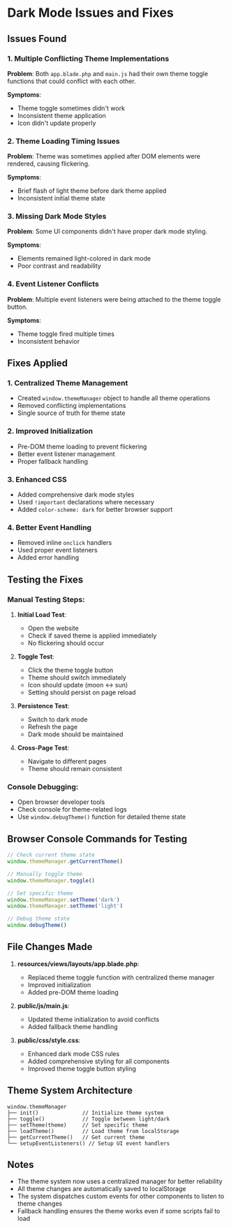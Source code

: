 # Dark Mode Issues and Fixes

## Issues Found

### 1. Multiple Conflicting Theme Implementations
**Problem**: Both `app.blade.php` and `main.js` had their own theme toggle functions that could conflict with each other.

**Symptoms**:
- Theme toggle sometimes didn't work
- Inconsistent theme application
- Icon didn't update properly

### 2. Theme Loading Timing Issues
**Problem**: Theme was sometimes applied after DOM elements were rendered, causing flickering.

**Symptoms**:
- Brief flash of light theme before dark theme applied
- Inconsistent initial theme state

### 3. Missing Dark Mode Styles
**Problem**: Some UI components didn't have proper dark mode styling.

**Symptoms**:
- Elements remained light-colored in dark mode
- Poor contrast and readability

### 4. Event Listener Conflicts
**Problem**: Multiple event listeners were being attached to the theme toggle button.

**Symptoms**:
- Theme toggle fired multiple times
- Inconsistent behavior

## Fixes Applied

### 1. Centralized Theme Management
- Created `window.themeManager` object to handle all theme operations
- Removed conflicting implementations
- Single source of truth for theme state

### 2. Improved Initialization
- Pre-DOM theme loading to prevent flickering
- Better event listener management
- Proper fallback handling

### 3. Enhanced CSS
- Added comprehensive dark mode styles
- Used `!important` declarations where necessary
- Added `color-scheme: dark` for better browser support

### 4. Better Event Handling
- Removed inline `onclick` handlers
- Used proper event listeners
- Added error handling

## Testing the Fixes

### Manual Testing Steps:
1. **Initial Load Test**:
   - Open the website
   - Check if saved theme is applied immediately
   - No flickering should occur

2. **Toggle Test**:
   - Click the theme toggle button
   - Theme should switch immediately
   - Icon should update (moon ↔ sun)
   - Setting should persist on page reload

3. **Persistence Test**:
   - Switch to dark mode
   - Refresh the page
   - Dark mode should be maintained

4. **Cross-Page Test**:
   - Navigate to different pages
   - Theme should remain consistent

### Console Debugging:
- Open browser developer tools
- Check console for theme-related logs
- Use `window.debugTheme()` function for detailed theme state

## Browser Console Commands for Testing

```javascript
// Check current theme state
window.themeManager.getCurrentTheme()

// Manually toggle theme
window.themeManager.toggle()

// Set specific theme
window.themeManager.setTheme('dark')
window.themeManager.setTheme('light')

// Debug theme state
window.debugTheme()
```

## File Changes Made

1. **resources/views/layouts/app.blade.php**:
   - Replaced theme toggle function with centralized theme manager
   - Improved initialization
   - Added pre-DOM theme loading

2. **public/js/main.js**:
   - Updated theme initialization to avoid conflicts
   - Added fallback theme handling

3. **public/css/style.css**:
   - Enhanced dark mode CSS rules
   - Added comprehensive styling for all components
   - Improved theme toggle button styling

## Theme System Architecture

```
window.themeManager
├── init()              // Initialize theme system
├── toggle()            // Toggle between light/dark
├── setTheme(theme)     // Set specific theme
├── loadTheme()         // Load theme from localStorage
├── getCurrentTheme()   // Get current theme
└── setupEventListeners() // Setup UI event handlers
```

## Notes

- The theme system now uses a centralized manager for better reliability
- All theme changes are automatically saved to localStorage
- The system dispatches custom events for other components to listen to theme changes
- Fallback handling ensures the theme works even if some scripts fail to load
